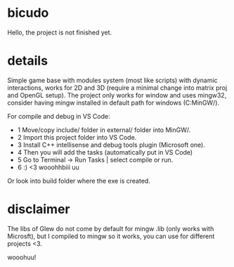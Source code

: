 # bicudo

Hello, the project is not finished yet.

# details

Simple game base with modules system (most like scripts) with dynamic interactions,
works for 2D and 3D (require a minimal change into matrix proj and OpenGL setup).
The project only works for window and uses mingw32, consider having mingw installed in default path for
windows (C:MinGW/).

For compile and debug in VS Code: 
- 1 Move/copy include/ folder in external/ folder into MinGW/.
- 2 Import this project folder into VS Code.
- 3 Install C++ intellisense and debug tools plugin (Microsoft one).
- 4 Then you will add the tasks (automatically put in VS Code)
- 5 Go to Terminal -> Run Tasks | select compile or run.
- 6 :) <3 wooohhbiii uu

Or look into build folder where the exe is created.

# disclaimer

The libs of Glew do not come by default for mingw .lib (only works with Microsft),
but I compiled to mingw so it works, you can use for different projects <3.

wooohuu!
